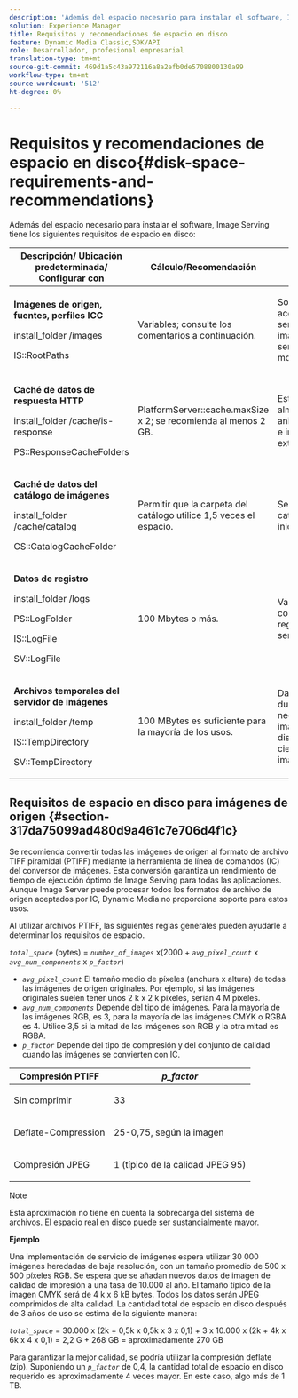 ```yaml
---
description: 'Además del espacio necesario para instalar el software, Image Serving tiene los siguientes requisitos de espacio en disco '
solution: Experience Manager
title: Requisitos y recomendaciones de espacio en disco
feature: Dynamic Media Classic,SDK/API
role: Desarrollador, profesional empresarial
translation-type: tm+mt
source-git-commit: 469d1a5c43a972116a8a2efb0de5708800130a99
workflow-type: tm+mt
source-wordcount: '512'
ht-degree: 0%

---
```



# Requisitos y recomendaciones de espacio en disco{#disk-space-requirements-and-recommendations}

Además del espacio necesario para instalar el software, Image Serving tiene los siguientes requisitos de espacio en disco:

<table id="table_0AE363AB76304F258A19E43500FE8423"> 
 <thead> 
  <tr> 
   <th class="entry"> <b>Descripción/ Ubicación predeterminada/ Configurar con</b> </th> 
   <th class="entry"> <b>Cálculo/Recomendación</b> </th> 
   <th class="entry"> <b>Comentarios</b> </th> 
  </tr> 
 </thead>
 <tbody> 
  <tr> 
   <td> <p><b>Imágenes de origen, fuentes, perfiles ICC</b> </p> <p> <span class="filepath"> <span class="varname"> install_folder  </span>/images  </span> <span class="codeph"></span> </p> <p> <span class="codeph"> IS::RootPaths  </span> </p> </td> 
   <td> <p>Variables; consulte los comentarios a continuación. </p> </td> 
   <td> <p>Solo debe ser accesible para el servidor de imágenes; los servidores nunca modifican los datos. </p> </td> 
  </tr> 
  <tr> 
   <td> <p><b>Caché de datos de respuesta HTTP</b> </p> <p> <span class="filepath"> <span class="varname"> install_folder  </span>/cache/is-response  </span> </p> <p> <span class="codeph"> PS::ResponseCacheFolders  </span> </p> </td> 
   <td> <p> <span class="codeph"> PlatformServer::cache.maxSize  </span> x 2; se recomienda al menos 2 GB. </p> </td> 
   <td> <p>Esta caché también almacena datos anidados/incrustados e imágenes de origen externas. </p> </td> 
  </tr> 
  <tr> 
   <td> <p><b>Caché de datos del catálogo de imágenes</b> </p> <p> <span class="filepath"> <span class="varname"> install_folder  </span>/cache/catalog  </span> </p> <p> <span class="codeph"> CS::CatalogCacheFolder  </span> </p> </td> 
   <td> <p>Permitir que la carpeta del catálogo utilice 1,5 veces el espacio. </p> </td> 
   <td> <p>Se rellena cuando los catálogos se cargan inicialmente. </p> </td> 
  </tr> 
  <tr> 
   <td> <p><b>Datos de registro</b> </p> <p> <span class="filepath"> <span class="varname"> install_folder  </span>/logs  </span> </p> <p> <span class="codeph"> PS::LogFolder  </span> </p> <p> <span class="codeph"> IS::LogFile  </span> </p> <p> <span class="codeph"> SV::LogFile  </span> </p> </td> 
   <td> <p>100 Mbytes o más. </p> </td> 
   <td> <p>Varía según la configuración de registro y el uso del servidor. </p> </td> 
  </tr> 
  <tr> 
   <td> <p><b>Archivos temporales del servidor de imágenes</b> </p> <p> <span class="filepath"> <span class="varname"> install_folder  </span>/temp  </span> </p> <p> <span class="codeph"> IS::TempDirectory  </span> </p> <p> <span class="codeph"> SV::TempDirectory  </span> </p> </td> 
   <td> <p>100 MBytes es suficiente para la mayoría de los usos. </p> </td> 
   <td> <p>Datos de corta duración; puede ser necesario para imágenes de origen distintas de PTIFF y ciertos formatos de imagen de respuesta. </p> </td> 
  </tr> 
 </tbody> 
</table>

## Requisitos de espacio en disco para imágenes de origen {#section-317da75099ad480d9a461c7e706d4f1c}

Se recomienda convertir todas las imágenes de origen al formato de archivo TIFF piramidal (PTIFF) mediante la herramienta de línea de comandos (IC) del conversor de imágenes. Esta conversión garantiza un rendimiento de tiempo de ejecución óptimo de Image Serving para todas las aplicaciones. Aunque Image Server puede procesar todos los formatos de archivo de origen aceptados por IC, Dynamic Media no proporciona soporte para estos usos.

Al utilizar archivos PTIFF, las siguientes reglas generales pueden ayudarle a determinar los requisitos de espacio.

*`total_space`* (bytes) =  *`number_of_images`* x(2000 +  *`avg_pixel_count`* x  *`avg_num_components`* x  *`p_factor`*)

* *`avg_pixel_count`* El tamaño medio de píxeles (anchura x altura) de todas las imágenes de origen originales. Por ejemplo, si las imágenes originales suelen tener unos 2 k x 2 k píxeles, serían 4 M píxeles.
* *`avg_num_components`* Depende del tipo de imágenes. Para la mayoría de las imágenes RGB, es 3, para la mayoría de las imágenes CMYK o RGBA es 4. Utilice 3,5 si la mitad de las imágenes son RGB y la otra mitad es RGBA.
* *`p_factor`* Depende del tipo de compresión y del conjunto de calidad cuando las imágenes se convierten con IC.

<table id="table_89995BECF30243569954819D07DA2A2F"> 
 <thead> 
  <tr> 
   <th class="entry"> <b>Compresión PTIFF</b> </th> 
   <th class="entry"> <b><i>p_factor</i></b> </th> 
  </tr> 
 </thead>
 <tbody> 
  <tr> 
   <td> <p>Sin comprimir </p> </td> 
   <td> <p> 33 </p> </td> 
  </tr> 
  <tr> 
   <td> <p>Deflate-Compression </p> </td> 
   <td> <p> 25-0,75, según la imagen </p> </td> 
  </tr> 
  <tr> 
   <td> <p>Compresión JPEG </p> </td> 
   <td> <p> 1 (típico de la calidad JPEG 95) </p> </td> 
  </tr> 
 </tbody> 
</table>

>[!NOTE]
>
>Esta aproximación no tiene en cuenta la sobrecarga del sistema de archivos. El espacio real en disco puede ser sustancialmente mayor.

**Ejemplo**

Una implementación de servicio de imágenes espera utilizar 30 000 imágenes heredadas de baja resolución, con un tamaño promedio de 500 x 500 píxeles RGB. Se espera que se añadan nuevos datos de imagen de calidad de impresión a una tasa de 10.000 al año. El tamaño típico de la imagen CMYK será de 4 k x 6 kB bytes. Todos los datos serán JPEG comprimidos de alta calidad. La cantidad total de espacio en disco después de 3 años de uso se estima de la siguiente manera:

*`total_space`* = 30.000 x (2k + 0,5k x 0,5k x 3 x 0,1) + 3 x 10.000 x (2k + 4k x 6k x 4 x 0,1) = 2,2 G + 268 GB = aproximadamente 270 GB

Para garantizar la mejor calidad, se podría utilizar la compresión deflate (zip). Suponiendo un *`p_factor`* de 0,4, la cantidad total de espacio en disco requerido es aproximadamente 4 veces mayor. En este caso, algo más de 1 TB.
